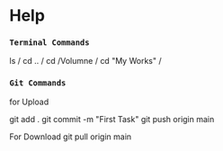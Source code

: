 # Help




### `Terminal Commands`

ls /
cd .. /
cd /Volumne /
cd "My Works" /


### `Git Commands`
for Upload

git add .
git commit -m "First Task"
git push origin main

For Download
git pull origin main








